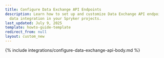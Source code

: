 ```yaml
---
title: Configure Data Exchange API Endpoints
description: Learn how to set up and customize Data Exchange API endpoints to streamline
  data integration in your Spryker projects.
last_updated: July 9, 2025
template: howto-guide-template
redirect_from: null
layout: custom_new
---
```


{% include integrations/configure-data-exchange-api-body.md %}
